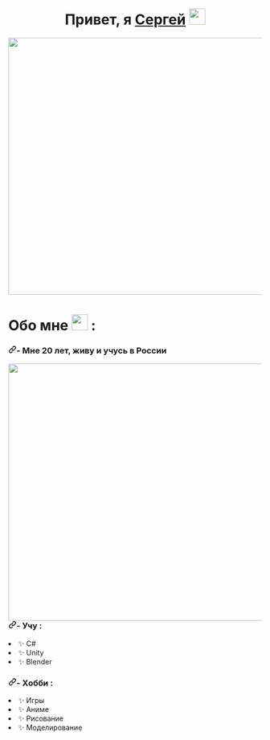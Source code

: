 <h1 align="center">Привет, я <a href="https://daniilshat.ru/" target="_blank">Сергей</a> 
<img src="https://github.com/blackcater/blackcater/raw/main/images/Hi.gif" height="32"/></h1>

<div align="center" dir="auto">
<img align="center" src="https://media.tenor.com/Ch4VFEjuI7IAAAAC/anime-boy.gif" height="512"/>
</div>

<h1 align="left">Обо мне <img src="https://media.tenor.com/9ig5eyk17XEAAAAi/emojis-emoji.gif" height="32"/> : </h1>

<h3 tabindex="-1" dir="auto"><a id="user-content---im-19-years--old-machine-learning--artificial-intelligence-enthusiast-from-india" class="anchor" aria-hidden="true" tabindex="-1" href="#--im-19-years--old-machine-learning--artificial-intelligence-enthusiast-from-india"><svg class="octicon octicon-link" viewBox="0 0 16 16" version="1.1" width="16" height="16" aria-hidden="true"><path d="m7.775 3.275 1.25-1.25a3.5 3.5 0 1 1 4.95 4.95l-2.5 2.5a3.5 3.5 0 0 1-4.95 0 .751.751 0 0 1 .018-1.042.751.751 0 0 1 1.042-.018 1.998 1.998 0 0 0 2.83 0l2.5-2.5a2.002 2.002 0 0 0-2.83-2.83l-1.25 1.25a.751.751 0 0 1-1.042-.018.751.751 0 0 1-.018-1.042Zm-4.69 9.64a1.998 1.998 0 0 0 2.83 0l1.25-1.25a.751.751 0 0 1 1.042.018.751.751 0 0 1 .018 1.042l-1.25 1.25a3.5 3.5 0 1 1-4.95-4.95l2.5-2.5a3.5 3.5 0 0 1 4.95 0 .751.751 0 0 1-.018 1.042.751.751 0 0 1-1.042.018 1.998 1.998 0 0 0-2.83 0l-2.5 2.5a1.998 1.998 0 0 0 0 2.83Z"></path></svg></a>- Мне 20 лет, живу и учусь в России</h3>

<img align="right" src="https://sun1-92.userapi.com/impg/IO29WjU56ChiktSgtMEcWI15WgajBq1oMWzqmQ/vQiz1ExHoE8.jpg?size=736x1087&quality=95&sign=39ff473494226aca71cf00437b7b029d&type=album" height="512"/>

<h3 tabindex="-1" dir="auto"><a id="user-content---learning-" class="anchor" aria-hidden="true" tabindex="-1" href="#--learning-"><svg class="octicon octicon-link" viewBox="0 0 16 16" version="1.1" width="16" height="16" aria-hidden="true"><path d="m7.775 3.275 1.25-1.25a3.5 3.5 0 1 1 4.95 4.95l-2.5 2.5a3.5 3.5 0 0 1-4.95 0 .751.751 0 0 1 .018-1.042.751.751 0 0 1 1.042-.018 1.998 1.998 0 0 0 2.83 0l2.5-2.5a2.002 2.002 0 0 0-2.83-2.83l-1.25 1.25a.751.751 0 0 1-1.042-.018.751.751 0 0 1-.018-1.042Zm-4.69 9.64a1.998 1.998 0 0 0 2.83 0l1.25-1.25a.751.751 0 0 1 1.042.018.751.751 0 0 1 .018 1.042l-1.25 1.25a3.5 3.5 0 1 1-4.95-4.95l2.5-2.5a3.5 3.5 0 0 1 4.95 0 .751.751 0 0 1-.018 1.042.751.751 0 0 1-1.042.018 1.998 1.998 0 0 0-2.83 0l-2.5 2.5a1.998 1.998 0 0 0 0 2.83Z"></path></svg></a>- Учу :</h3>
<li>✨ C#</li>
<li>✨ Unity</li>
<li>✨ Blender</li>

<h3 tabindex="-1" dir="auto"><a id="user-content---learning-" class="anchor" aria-hidden="true" tabindex="-1" href="#--learning-"><svg class="octicon octicon-link" viewBox="0 0 16 16" version="1.1" width="16" height="16" aria-hidden="true"><path d="m7.775 3.275 1.25-1.25a3.5 3.5 0 1 1 4.95 4.95l-2.5 2.5a3.5 3.5 0 0 1-4.95 0 .751.751 0 0 1 .018-1.042.751.751 0 0 1 1.042-.018 1.998 1.998 0 0 0 2.83 0l2.5-2.5a2.002 2.002 0 0 0-2.83-2.83l-1.25 1.25a.751.751 0 0 1-1.042-.018.751.751 0 0 1-.018-1.042Zm-4.69 9.64a1.998 1.998 0 0 0 2.83 0l1.25-1.25a.751.751 0 0 1 1.042.018.751.751 0 0 1 .018 1.042l-1.25 1.25a3.5 3.5 0 1 1-4.95-4.95l2.5-2.5a3.5 3.5 0 0 1 4.95 0 .751.751 0 0 1-.018 1.042.751.751 0 0 1-1.042.018 1.998 1.998 0 0 0-2.83 0l-2.5 2.5a1.998 1.998 0 0 0 0 2.83Z"></path></svg></a>- Хобби :</h3>
<li>✨ Игры</li>
<li>✨ Аниме</li>
<li>✨ Рисование</li>
<li>✨ Моделирование</li>


